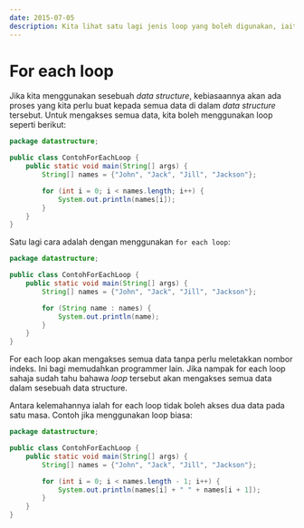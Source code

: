 ```yaml
---
date: 2015-07-05
description: Kita lihat satu lagi jenis loop yang boleh digunakan, iaitu for each loop. Loop ini hanya boleh digunakan untuk data structure bagi memudahkan programmer.
---
```


# For each loop

Jika kita menggunakan sesebuah _data structure_, kebiasaannya akan ada
proses yang kita perlu buat kepada semua data di dalam _data structure_
tersebut. Untuk mengakses semua data, kita boleh menggunakan loop
seperti berikut:

```java
package datastructure;

public class ContohForEachLoop {
    public static void main(String[] args) {
        String[] names = {"John", "Jack", "Jill", "Jackson"};

        for (int i = 0; i < names.length; i++) {
            System.out.println(names[i]);
        }
    }
}
```

Satu lagi cara adalah dengan menggunakan `for each loop`:

```java
package datastructure;

public class ContohForEachLoop {
    public static void main(String[] args) {
        String[] names = {"John", "Jack", "Jill", "Jackson"};

        for (String name : names) {
            System.out.println(name);
        }
    }
}
```

For each loop akan mengakses semua data tanpa perlu meletakkan nombor
indeks. Ini bagi memudahkan programmer lain. Jika nampak for each loop
sahaja sudah tahu bahawa _loop_ tersebut akan mengakses semua data dalam
sesebuah data structure.

Antara kelemahannya ialah for each loop tidak boleh akses dua data
pada satu masa. Contoh jika menggunakan loop biasa:

```java
package datastructure;

public class ContohForEachLoop {
    public static void main(String[] args) {
        String[] names = {"John", "Jack", "Jill", "Jackson"};

        for (int i = 0; i < names.length - 1; i++) {
            System.out.println(names[i] + " " + names[i + 1]);
        }
    }
}
```
